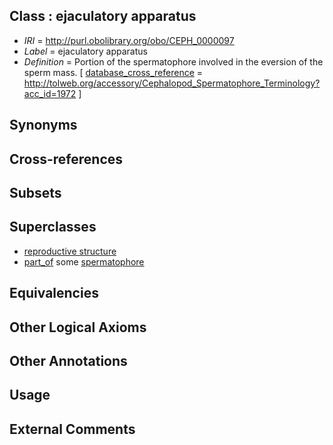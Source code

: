 
## Class : ejaculatory apparatus

 * *IRI* = http://purl.obolibrary.org/obo/CEPH_0000097
 * *Label* = ejaculatory apparatus
 * *Definition* = Portion of the spermatophore involved in the eversion of the sperm mass. [ [database_cross_reference](../../ef/oboInOwl#hasDbXref.md) = http://tolweb.org/accessory/Cephalopod_Spermatophore_Terminology?acc_id=1972 ]

## Synonyms


## Cross-references


## Subsets


## Superclasses

 * [reproductive structure](../../UBERON/56/UBERON_0005156.md)
 * [part_of](../../BFO/50/BFO_0000050.md) some [spermatophore](../../CEPH/37/CEPH_0000237.md)

## Equivalencies


## Other Logical Axioms


## Other Annotations


## Usage


## External Comments

